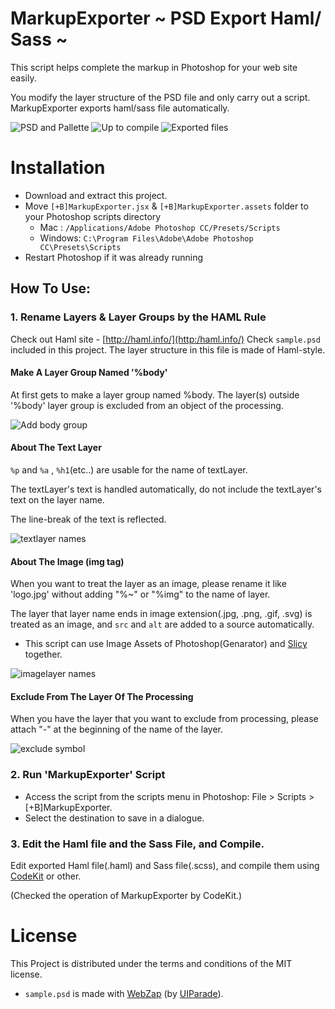 MarkupExporter   ~ PSD Export Haml/ Sass ~
=====================

This script helps complete the markup in Photoshop for your web site easily.

You modify the layer structure of the PSD file and only carry out a script. MarkupExporter exports haml/sass file automatically.

![PSD and Pallette](https://dl.dropboxusercontent.com/u/15492792/github_resources/psd_and_palette.jpg)
![Up to compile](https://dl.dropboxusercontent.com/u/15492792/github_resources/psd_to_compile.png)
![Exported files](https://dl.dropboxusercontent.com/u/15492792/github_resources/exported_files.jpg)

# Installation

* Download and extract this project.
* Move `[+B]MarkupExporter.jsx` & `[+B]MarkupExporter.assets` folder  to your Photoshop scripts directory
	* Mac :		`/Applications/Adobe Photoshop CC/Presets/Scripts`
	* Windows:	`C:\Program Files\Adobe\Adobe Photoshop CC\Presets\Scripts`
* Restart Photoshop if it was already running

## How To Use:
### 1. Rename Layers & Layer Groups by the HAML Rule
Check out Haml site 
	-  [http://haml.info/](http:/haml.info/)
Check `sample.psd` included in this project. The layer structure in this file is made of Haml-style.

#### Make A Layer Group Named '%body'
At first gets to make a layer group named %body. The layer(s) outside '%body' layer group is excluded from an object of the processing.

![Add body group](https://dl.dropboxusercontent.com/u/15492792/github_resources/add_body.png)


#### About The Text Layer
`%p` and `%a` , `%h1`(etc..) are usable for the name of textLayer. 

The textLayer's text is handled automatically, do not include the textLayer's text on the layer name.

The line-break of the text is reflected.

![textlayer names](https://dl.dropboxusercontent.com/u/15492792/github_resources/textlayer.png)

#### About The Image (img tag)
When you want to treat the layer as an image, please rename it like 'logo.jpg' without adding "%~" or "%img" to the name of layer.

The layer that layer name ends in image extension(.jpg, .png, .gif, .svg) is treated as an image, and `src` and `alt` are added to a source automatically.
* This script can use Image Assets of Photoshop(Genarator) and [Slicy](http://macrabbit.com/slicy/) together.

![imagelayer names](https://dl.dropboxusercontent.com/u/15492792/github_resources/imagelayer.png)

#### Exclude From The Layer Of The Processing
When you have the layer that you want to exclude from processing, please attach "-" at the beginning of the name of the layer.

![exclude symbol](https://dl.dropboxusercontent.com/u/15492792/github_resources/exclude_symbol.png)

### 2. Run 'MarkupExporter' Script

* Access the script from the scripts menu in Photoshop: File > Scripts > [+B]MarkupExporter.
* Select the destination to save in a dialogue.


### 3. Edit the Haml file and the Sass File, and Compile.
Edit exported Haml file(.haml) and Sass file(.scss), and compile them using  [CodeKit](https://incident57.com/codekit/) or other.

(Checked the operation of MarkupExporter by CodeKit.)


# License

This Project is distributed under the terms and conditions of the MIT license.

* `sample.psd` is made with [WebZap](http://webzap.uiparade.com/) (by [UIParade](http://www.uiparade.com/)).
